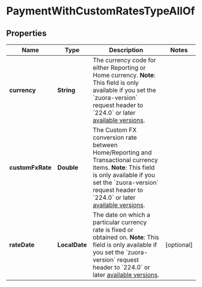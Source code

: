 

# PaymentWithCustomRatesTypeAllOf


## Properties

| Name | Type | Description | Notes |
|------------ | ------------- | ------------- | -------------|
|**currency** | **String** | The currency code for either Reporting or Home currency.  **Note**: This field is only available if you set the &#x60;zuora-version&#x60; request header to &#x60;224.0&#x60; or later [available versions](https://www.zuora.com/developer/api-references/api/overview/#section/API-Versions/Minor-Version).  |  |
|**customFxRate** | **Double** | The Custom FX conversion rate between Home/Reporting and Transactional currency items.  **Note**: This field is only available if you set the &#x60;zuora-version&#x60; request header to &#x60;224.0&#x60; or later [available versions](https://www.zuora.com/developer/api-references/api/overview/#section/API-Versions/Minor-Version).  |  |
|**rateDate** | **LocalDate** | The date on which a particular currency rate is fixed or obtained on.  **Note**: This field is only available if you set the &#x60;zuora-version&#x60; request header to &#x60;224.0&#x60; or later [available versions](https://www.zuora.com/developer/api-references/api/overview/#section/API-Versions/Minor-Version).  |  [optional] |



